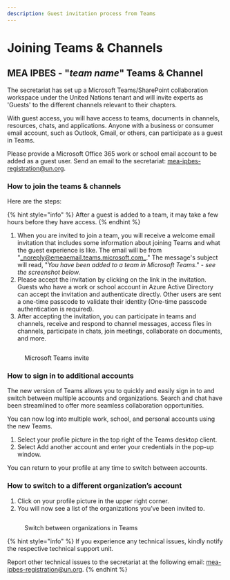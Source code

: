 ```yaml
---
description: Guest invitation process from Teams
---
```


# Joining Teams & Channels

## MEA IPBES - "_team name_" Teams & Channel

The secretariat has set up a Microsoft Teams/SharePoint collaboration workspace under the United Nations tenant and will invite experts as 'Guests' to the different channels relevant to their chapters.

With guest access, you will have access to teams, documents in channels, resources, chats, and applications. Anyone with a business or consumer email account, such as Outlook, Gmail, or others, can participate as a guest in Teams.

Please provide a Microsoft Office 365 work or school email account to be added as a guest user. Send an email to the secretariat: [mea-ipbes-registration@un.org](mailto:mea-ipbes-registration@un.org).

### How to join the teams & channels <a href="#join-teams" id="join-teams"></a>

Here are the steps:

{% hint style="info" %}
After a guest is added to a team, it may take a few hours before they have access.
{% endhint %}

1. When you are invited to join a team, you will receive a welcome email invitation that includes some information about joining Teams and what the guest experience is like. The email will be from "[_noreply@emeaemail.teams.microsoft.com_](mailto:noreply@emeaemail.teams.microsoft.com)." The message's subject will read, "_You have been added to a team in Microsoft Teams_." - _see the screenshot below_.
2. &#x20;Please accept the invitation by clicking on the link in the invitation. Guests who have a work or school account in Azure Active Directory can accept the invitation and authenticate directly. Other users are sent a one-time passcode to validate their identity (One-time passcode authentication is required).
3. After accepting the invitation, you can participate in teams and channels, receive and respond to channel messages, access files in channels, participate in chats, join meetings, collaborate on documents, and more.

<figure><img src="../../.gitbook/assets/MS teams email.png" alt=""><figcaption><p>Microsoft Teams invite</p></figcaption></figure>

### How to sign in to additional accounts

The new version of Teams allows you to quickly and easily sign in to and switch between multiple accounts and organizations. Search and chat have been streamlined to offer more seamless collaboration opportunities.

You can now log into multiple work, school, and personal accounts using the new Teams.&#x20;

1. Select your profile picture in the top right of the Teams desktop client.
2. Select Add another account and enter your credentials in the pop-up window.

You can return to your profile at any time to switch between accounts.&#x20;

### **How to switch to a different organization’s account**

1. Click on your profile picture in the upper right corner.
2. You will now see a list of the organizations you’ve been invited to.

<figure><img src="../../.gitbook/assets/Switch.png" alt=""><figcaption><p>Switch between organizations in Teams</p></figcaption></figure>

{% hint style="info" %}
If you experience any technical issues, kindly notify the respective technical support unit.

Report other technical issues to the secretariat at the following email: [mea-ipbes-registration@un.org](mailto:mea-ipbes-registration@un.org).
{% endhint %}
